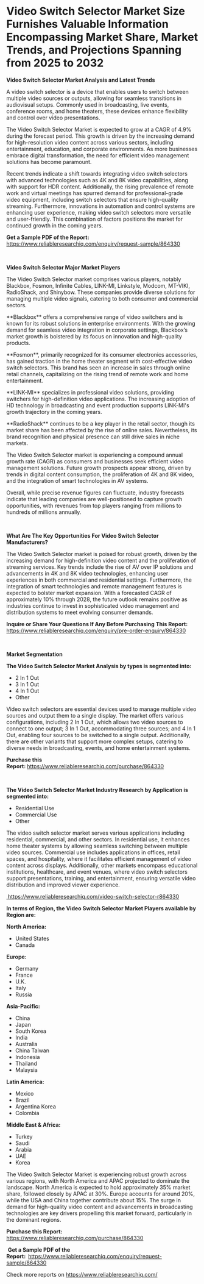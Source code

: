 <p><h1>Video Switch Selector Market Size Furnishes Valuable Information Encompassing Market Share, Market Trends, and Projections Spanning from 2025 to 2032</h1></p><p><strong>Video Switch Selector Market Analysis and Latest Trends</strong></p>
<p><p>A video switch selector is a device that enables users to switch between multiple video sources or outputs, allowing for seamless transitions in audiovisual setups. Commonly used in broadcasting, live events, conference rooms, and home theaters, these devices enhance flexibility and control over video presentations.</p><p>The Video Switch Selector Market is expected to grow at a CAGR of 4.9% during the forecast period. This growth is driven by the increasing demand for high-resolution video content across various sectors, including entertainment, education, and corporate environments. As more businesses embrace digital transformation, the need for efficient video management solutions has become paramount. </p><p>Recent trends indicate a shift towards integrating video switch selectors with advanced technologies such as 4K and 8K video capabilities, along with support for HDR content. Additionally, the rising prevalence of remote work and virtual meetings has spurred demand for professional-grade video equipment, including switch selectors that ensure high-quality streaming. Furthermore, innovations in automation and control systems are enhancing user experience, making video switch selectors more versatile and user-friendly. This combination of factors positions the market for continued growth in the coming years.</p></p>
<p><strong>Get a Sample PDF of the Report:&nbsp;</strong> <a href="https://www.reliableresearchiq.com/enquiry/request-sample/864330?utm_campaign=2209&utm_medium=2&utm_source=Github&utm_content=ia&utm_term=20022025&utm_id=video-switch-selector">https://www.reliableresearchiq.com/enquiry/request-sample/864330</a></p>
<p>&nbsp;</p>
<p><strong>Video Switch Selector Major Market Players</strong></p>
<p><p>The Video Switch Selector market comprises various players, notably Blackbox, Fosmon, Infinite Cables, LINK-MI, Linkstyle, Modcom, MT-VIKI, RadioShack, and Shinybow. These companies provide diverse solutions for managing multiple video signals, catering to both consumer and commercial sectors.</p><p>**Blackbox** offers a comprehensive range of video switchers and is known for its robust solutions in enterprise environments. With the growing demand for seamless video integration in corporate settings, Blackbox’s market growth is bolstered by its focus on innovation and high-quality products. </p><p>**Fosmon**, primarily recognized for its consumer electronics accessories, has gained traction in the home theater segment with cost-effective video switch selectors. This brand has seen an increase in sales through online retail channels, capitalizing on the rising trend of remote work and home entertainment.</p><p>**LINK-MI** specializes in professional video solutions, providing switchers for high-definition video applications. The increasing adoption of HD technology in broadcasting and event production supports LINK-MI's growth trajectory in the coming years.</p><p>**RadioShack** continues to be a key player in the retail sector, though its market share has been affected by the rise of online sales. Nevertheless, its brand recognition and physical presence can still drive sales in niche markets.</p><p>The Video Switch Selector market is experiencing a compound annual growth rate (CAGR) as consumers and businesses seek efficient video management solutions. Future growth prospects appear strong, driven by trends in digital content consumption, the proliferation of 4K and 8K video, and the integration of smart technologies in AV systems. </p><p>Overall, while precise revenue figures can fluctuate, industry forecasts indicate that leading companies are well-positioned to capture growth opportunities, with revenues from top players ranging from millions to hundreds of millions annually.</p></p>
<p>&nbsp;</p>
<p><strong>What Are The Key Opportunities For Video Switch Selector Manufacturers?</strong></p>
<p><p>The Video Switch Selector market is poised for robust growth, driven by the increasing demand for high-definition video content and the proliferation of streaming services. Key trends include the rise of AV over IP solutions and advancements in 4K and 8K video technologies, enhancing user experiences in both commercial and residential settings. Furthermore, the integration of smart technologies and remote management features is expected to bolster market expansion. With a forecasted CAGR of approximately 10% through 2028, the future outlook remains positive as industries continue to invest in sophisticated video management and distribution systems to meet evolving consumer demands.</p></p>
<p><strong>Inquire or Share Your Questions If Any Before Purchasing This Report:</strong> <a href="https://www.reliableresearchiq.com/enquiry/pre-order-enquiry/864330?utm_campaign=2209&utm_medium=2&utm_source=Github&utm_content=ia&utm_term=20022025&utm_id=video-switch-selector">https://www.reliableresearchiq.com/enquiry/pre-order-enquiry/864330</a></p>
<p>&nbsp;</p>
<p><strong>Market Segmentation</strong></p>
<p><strong>The Video Switch Selector Market Analysis by types is segmented into:</strong></p>
<p><ul><li>2 In 1 Out</li><li>3 In 1 Out</li><li>4 In 1 Out</li><li>Other</li></ul></p>
<p><p>Video switch selectors are essential devices used to manage multiple video sources and output them to a single display. The market offers various configurations, including 2 In 1 Out, which allows two video sources to connect to one output; 3 In 1 Out, accommodating three sources; and 4 In 1 Out, enabling four sources to be switched to a single output. Additionally, there are other variants that support more complex setups, catering to diverse needs in broadcasting, events, and home entertainment systems.</p></p>
<p><strong>Purchase this Report:&nbsp;</strong><a href="https://www.reliableresearchiq.com/purchase/864330?utm_campaign=2209&utm_medium=2&utm_source=Github&utm_content=ia&utm_term=20022025&utm_id=video-switch-selector">https://www.reliableresearchiq.com/purchase/864330</a></p>
<p>&nbsp;</p>
<p><strong>The Video Switch Selector Market Industry Research by Application is segmented into:</strong></p>
<p><ul><li>Residential Use</li><li>Commercial Use</li><li>Other</li></ul></p>
<p><p>The video switch selector market serves various applications including residential, commercial, and other sectors. In residential use, it enhances home theater systems by allowing seamless switching between multiple video sources. Commercial use includes applications in offices, retail spaces, and hospitality, where it facilitates efficient management of video content across displays. Additionally, other markets encompass educational institutions, healthcare, and event venues, where video switch selectors support presentations, training, and entertainment, ensuring versatile video distribution and improved viewer experience.</p></p>
<p><a href="https://www.reliableresearchiq.com/video-switch-selector-r864330?utm_campaign=2209&utm_medium=2&utm_source=Github&utm_content=ia&utm_term=20022025&utm_id=video-switch-selector">&nbsp;https://www.reliableresearchiq.com/video-switch-selector-r864330</a></p>
<p><strong>In terms of Region, the Video Switch Selector Market Players available by Region are:</strong></p>
<p>
    <p> <strong> North America: </strong>
        <ul>
            <li>United States</li>
            <li>Canada</li>
        </ul>
        </p> 
    <p> <strong> Europe: </strong>
        <ul>
            <li>Germany</li>
            <li>France</li>
            <li>U.K.</li>
            <li>Italy</li>
            <li>Russia</li>
        </ul>
        </p> 
    <p> <strong> Asia-Pacific: </strong>
        <ul>
            <li>China</li>
            <li>Japan</li>
            <li>South Korea</li>
            <li>India</li>
            <li>Australia</li>
            <li>China Taiwan</li>
            <li>Indonesia</li>
            <li>Thailand</li>
            <li>Malaysia</li>
        </ul>
        </p> 
    <p> <strong> Latin America: </strong>
        <ul>
            <li>Mexico</li>
            <li>Brazil</li>
            <li>Argentina Korea</li>
            <li>Colombia</li>
        </ul>
        </p> 
    <p> <strong> Middle East & Africa: </strong>
        <ul>
            <li>Turkey</li>
            <li>Saudi</li>
            <li>Arabia</li>
            <li>UAE</li>
            <li>Korea</li>
        </ul>
    </p>
    </p>
<p><p>The Video Switch Selector Market is experiencing robust growth across various regions, with North America and APAC projected to dominate the landscape. North America is expected to hold approximately 35% market share, followed closely by APAC at 30%. Europe accounts for around 20%, while the USA and China together contribute about 15%. The surge in demand for high-quality video content and advancements in broadcasting technologies are key drivers propelling this market forward, particularly in the dominant regions.</p></p>
<p><strong>Purchase this Report: </strong><a href="https://www.reliableresearchiq.com/purchase/864330?utm_campaign=2209&utm_medium=2&utm_source=Github&utm_content=ia&utm_term=20022025&utm_id=video-switch-selector">https://www.reliableresearchiq.com/purchase/864330</a></p>
<p>&nbsp;<strong>Get a Sample PDF of the Report:&nbsp;&nbsp;</strong><a href="https://www.reliableresearchiq.com/enquiry/request-sample/864330?utm_campaign=2209&utm_medium=2&utm_source=Github&utm_content=ia&utm_term=20022025&utm_id=video-switch-selector">https://www.reliableresearchiq.com/enquiry/request-sample/864330</a></p>
<p><strong></strong></p>
<p>Check more reports on <a href="https://www.reliableresearchiq.com/?utm_campaign=2209&utm_medium=2&utm_source=Github&utm_content=ia&utm_term=20022025&utm_id=video-switch-selector">https://www.reliableresearchiq.com/</a></p>